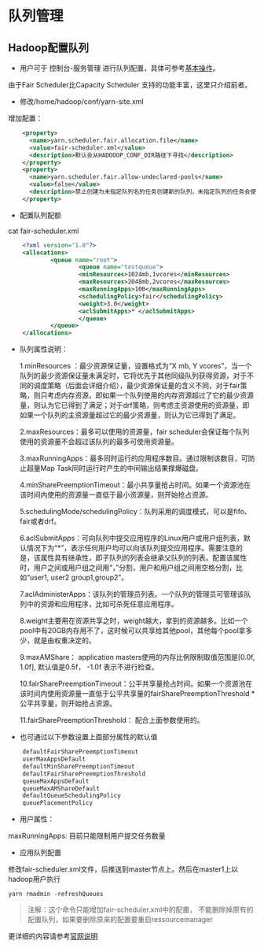 

# 队列管理

## Hadoop配置队列

- 用户可于 控制台-服务管理
进行队列配置，具体可参考[基本操作](https://docs.ucloud.cn/analysis/uhadoop/operate/base)。

由于Fair Scheduler比Capacity Scheduler 支持的功能丰富，这里只介绍前者。

- 修改/home/hadoop/conf/yarn-site.xml

增加配置：

``` xml
    <property>
      <name>yarn.scheduler.fair.allocation.file</name>
      <value>fair-scheduler.xml</value>
      <description>默认会从HADOOOP_CONF_DIR路径下寻找</description>
    </property>
    <property>
      <name>yarn.scheduler.fair.allow-undeclared-pools</name>
      <value>false</value>
      <description>禁止创建为未指定队列名的任务创建新的队列，未指定队列的任务会使用默认队列资源</description>
    </property>
```

- 配置队列配额

cat fair-scheduler.xml

``` xml
    <?xml version="1.0"?>
    <allocations>
            <queue name="root">             
                    <queue name="testqueue">
                    <minResources>1024mb,1vcores</minResources>
                    <maxResources>2048mb,2vcores</maxResources>
                    <maxRunningApps>100</maxRunningApps>
                    <schedulingPolicy>fair</schedulingPolicy>
                    <weight>3.0</weight>
                    <aclSubmitApps>* </aclSubmitApps>
                    </queue>
            </queue>
    </allocations>
```

- 队列属性说明：

    1.minResources ：最少资源保证量，设置格式为“X mb, Y vcores”，当一个队列的最少资源保证量未满足时，它将优先于其他同级队列获得资源，对于不同的调度策略（后面会详细介绍），最少资源保证量的含义不同，对于fair策略，则只考虑内存资源，即如果一个队列使用的内存资源超过了它的最少资源量，则认为它已得到了满足；对于drf策略，则考虑主资源使用的资源量，即如果一个队列的主资源量超过它的最少资源量，则认为它已得到了满足。

    2.maxResources：最多可以使用的资源量，fair scheduler会保证每个队列使用的资源量不会超过该队列的最多可使用资源量。

    3.maxRunningApps：最多同时运行的应用程序数目。通过限制该数目，可防止超量Map Task同时运行时产生的中间输出结果撑爆磁盘。

    4.minSharePreemptionTimeout：最小共享量抢占时间。如果一个资源池在该时间内使用的资源量一直低于最小资源量，则开始抢占资源。

    5.schedulingMode/schedulingPolicy：队列采用的调度模式，可以是fifo、fair或者drf。

    6.aclSubmitApps：可向队列中提交应用程序的Linux用户或用户组列表，默认情况下为“*”，表示任何用户均可以向该队列提交应用程序。需要注意的是，该属性具有继承性，即子队列的列表会继承父队列的列表。配置该属性时，用户之间或用户组之间用“，”分割，用户和用户组之间用空格分割，比如“user1, user2 group1,group2”。

    7.aclAdministerApps：该队列的管理员列表。一个队列的管理员可管理该队列中的资源和应用程序，比如可杀死任意应用程序。

    8.weight主要用在资源共享之时，weight越大，拿到的资源越多。比如一个pool中有20GB内存用不了，这时候可以共享给其他pool，其他每个pool拿多少，就是由权重决定的。

    9.maxAMShare： application masters使用的内存比例限制取值范围是[0.0f, 1.0f], 默认值是0.5f， -1.0f 表示不进行检查。

    10.fairSharePreemptionTimeout：公平共享量抢占时间。如果一个资源池在该时间内使用资源量一直低于公平共享量的fairSharePreemptionThreshold * 公平共享量，则开始抢占资源。

    11.fairSharePreemptionThreshold： 配合上面参数使用的。

- 也可通过以下参数设置上面部分属性的默认值

``` xml
    defaultFairSharePreemptionTimeout
    userMaxAppsDefault
    defaultMinSharePreemptionTimeout
    defaultFairSharePreemptionThreshold
    queueMaxAppsDefault
    queueMaxAMShareDefault
    defaultQueueSchedulingPolicy
    queuePlacementPolicy
```

- 用户属性：

maxRunningApps: 目前只能限制用户提交任务数量

- 应用队列配置

修改fair-scheduler.xml文件，后推送到master节点上。然后在master1上以hadoop用户执行

```
yarn rmadmin -refreshQueues
```

> 注解：这个命令只能增加fair-scheduler.xml中的配置，
> 不能删除掉原有的配置队列，如果要删除原来的配置要重启ressourcemanager

更详细的内容请参考[官网说明](https://hadoop.apache.org/docs/r2.7.1/hadoop-yarn/hadoop-yarn-site/FairScheduler.html)
